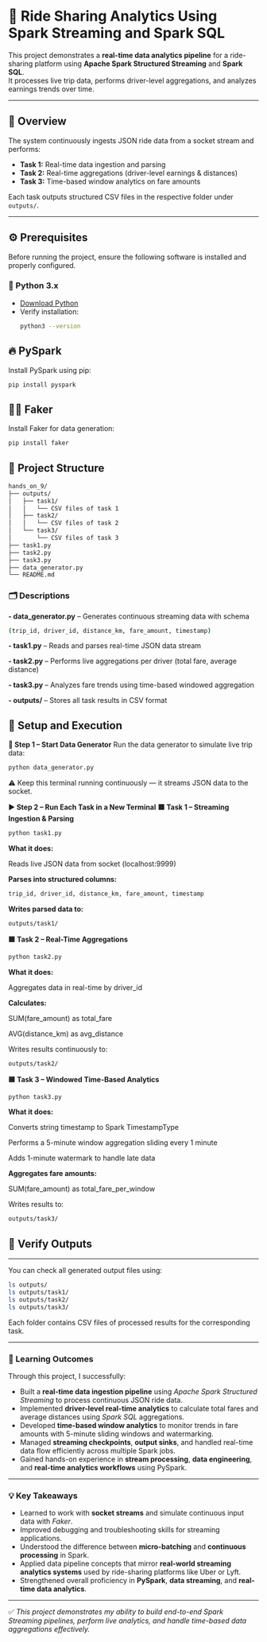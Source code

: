 # 🚖 Ride Sharing Analytics Using Spark Streaming and Spark SQL

This project demonstrates a **real-time data analytics pipeline** for a ride-sharing platform using **Apache Spark Structured Streaming** and **Spark SQL**.  
It processes live trip data, performs driver-level aggregations, and analyzes earnings trends over time.

---

## 🧩 Overview

The system continuously ingests JSON ride data from a socket stream and performs:
- **Task 1:** Real-time data ingestion and parsing  
- **Task 2:** Real-time aggregations (driver-level earnings & distances)  
- **Task 3:** Time-based window analytics on fare amounts  

Each task outputs structured CSV files in the respective folder under `outputs/`.

---

## ⚙️ Prerequisites

Before running the project, ensure the following software is installed and properly configured.

### 🐍 Python 3.x
- [Download Python](https://www.python.org/downloads/)
- Verify installation:
  ```bash
  python3 --version


## 🔥 PySpark

Install PySpark using pip:
```bash
pip install pyspark
```
## 🧑‍💻 Faker

Install Faker for data generation:
```bash
pip install faker
```

## 📁 Project Structure

```bash
hands_on_9/
├── outputs/
│   ├── task1/
│   │   └── CSV files of task 1
│   ├── task2/
│   │   └── CSV files of task 2
│   └── task3/
│       └── CSV files of task 3
├── task1.py
├── task2.py
├── task3.py
├── data_generator.py
└── README.md
```

### 🗂️ Descriptions

**- data_generator.py** – Generates continuous streaming data with schema
```bash
(trip_id, driver_id, distance_km, fare_amount, timestamp)
```

**- task1.py** – Reads and parses real-time JSON data stream

**- task2.py** – Performs live aggregations per driver (total fare, average distance)

**- task3.py** – Analyzes fare trends using time-based windowed aggregation

**- outputs/** – Stores all task results in CSV format


## 🚀 Setup and Execution
**🧩 Step 1 – Start Data Generator**
Run the data generator to simulate live trip data:

```bash
python data_generator.py
```
⚠️ Keep this terminal running continuously — it streams JSON data to the socket.

**▶️ Step 2 – Run Each Task in a New Terminal**
**🟩 Task 1 – Streaming Ingestion & Parsing**
```bash
python task1.py
```

**What it does:**

Reads live JSON data from socket (localhost:9999)

**Parses into structured columns:**
```bash
trip_id, driver_id, distance_km, fare_amount, timestamp
```

**Writes parsed data to:**
```bash
outputs/task1/
```

**🟦 Task 2 – Real-Time Aggregations**
```bash
python task2.py
```

**What it does:**

Aggregates data in real-time by driver_id

**Calculates:**

SUM(fare_amount) as total_fare

AVG(distance_km) as avg_distance

Writes results continuously to:
```bash
outputs/task2/
```

**🟨 Task 3 – Windowed Time-Based Analytics**
```bash
python task3.py
```

**What it does:**

Converts string timestamp to Spark TimestampType

Performs a 5-minute window aggregation sliding every 1 minute

Adds 1-minute watermark to handle late data

**Aggregates fare amounts:**

SUM(fare_amount) as total_fare_per_window

Writes results to:
```bash
outputs/task3/
```
## 📂 Verify Outputs

---

You can check all generated output files using:
```bash
ls outputs/
ls outputs/task1/
ls outputs/task2/
ls outputs/task3/
```

Each folder contains CSV files of processed results for the corresponding task.

---

### 🧠 Learning Outcomes

Through this project, I successfully:

- Built a **real-time data ingestion pipeline** using *Apache Spark Structured Streaming* to process continuous JSON ride data.
- Implemented **driver-level real-time analytics** to calculate total fares and average distances using *Spark SQL* aggregations.
- Developed **time-based window analytics** to monitor trends in fare amounts with 5-minute sliding windows and watermarking.
- Managed **streaming checkpoints**, **output sinks**, and handled real-time data flow efficiently across multiple Spark jobs.
- Gained hands-on experience in **stream processing**, **data engineering**, and **real-time analytics workflows** using PySpark.

---

### 💡 Key Takeaways

- Learned to work with **socket streams** and simulate continuous input data with *Faker*.
- Improved debugging and troubleshooting skills for streaming applications.
- Understood the difference between **micro-batching** and **continuous processing** in Spark.
- Applied data pipeline concepts that mirror **real-world streaming analytics systems** used by ride-sharing platforms like Uber or Lyft.
- Strengthened overall proficiency in **PySpark**, **data streaming**, and **real-time data analytics**.

---

✅ *This project demonstrates my ability to build end-to-end Spark Streaming pipelines, perform live analytics, and handle time-based data aggregations effectively.*
